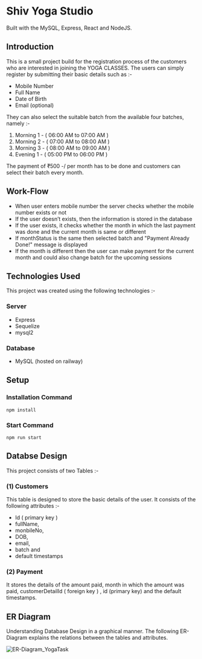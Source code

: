 # Shiv Yoga Studio
Built with the MySQL, Express, React and NodeJS.

## Introduction
This is a small project build for the registration process of the customers who are interested in joining the YOGA CLASSES.
The users can simply register by submitting their basic details such as :-

* Mobile Number
* Full Name
* Date of Birth
* Email (optional)

They can also select the suitable batch from the available four batches, namely :-

1) Morning 1 - ( 06:00 AM to 07:00 AM )
2) Morning 2 - ( 07:00 AM to 08:00 AM )
3) Morning 3 - ( 08:00 AM to 09:00 AM )
4) Evening 1 - ( 05:00 PM to 06:00 PM )

The payment of ₹500 -/ per month has to be done and customers can select their batch every month.

## Work-Flow
 * When user enters mobile number the server checks whether the mobile number exists or not
 * If the user doesn’t exists, then the information is stored in the database
 * If the user exists, it checks whether the month in which the last payment was done and the current month is same or different
 * If monthStatus is the same then selected batch and "Payment Already Done!" message is displayed
 * If the month is different then the user can make payment for the current month and could also change batch for the upcoming sessions

## Technologies Used
This project was created using the following technologies :-

### Server
* Express
* Sequelize
* mysql2

### Database
* MySQL (hosted on railway)

## Setup

### Installation Command
`
npm install
`

### Start Command
`
npm run start
`

## Databse Design
This project consists of two Tables :-

### (1) Customers
This table is designed to store the basic details of the user. It consists of the following attributes :-
* Id ( primary key )
* fullName,
* monbileNo,
* DOB,
* email,
* batch and
* default timestamps

### (2) Payment
It stores the details of the amount paid, month in which the amount was paid, customerDetailId ( foreign key ) , id (primary key) and the default timestamps.

## ER Diagram
Understanding Database Design in a graphical manner. The following ER-Diagram explains the relations between the tables and attributes.

![ER-Diagram_YogaTask](https://user-images.githubusercontent.com/60360732/207071583-51dd48e2-7fde-494c-8ae5-cef0f59926a5.jpg)


